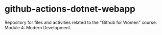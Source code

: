 # github-actions-dotnet-webapp

Repository for files and activities related to the "Github for Women" course. <br>
Module 4: Modern Development.
